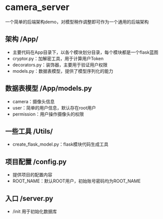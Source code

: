 # camera_server
一个简单的后端架构demo，对模型稍作调整即可作为一个通用的后端架构
## 架构 /App/
 - 主要代码在App目录下，以各个模块划分目录，每个模块都是一个flask蓝图
 - cryptor.py：加解密工具，用于计算用户Token
 - decorators.py：装饰器，主要用于验证用户权限
 - models.py：数据表模型，提供了模型序列化的能力
## 数据表模型 /App/models.py
 - camera：摄像头信息
 - user：简单的用户信息，默认存在root用户
 - permission：用户操作摄像头的权限
## 一些工具 /Utils/
 - create_flask_model.py：flask模块代码生成工具
## 项目配置 /config.py
 - 提供项目的配置内容
 - ROOT_NAME：默认ROOT用户，初始账号密码均为ROOT_NAME
## 入口 /server.py
 - /init 用于初始化数据库
